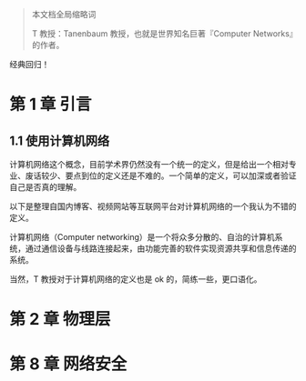 > 本文档全局缩略词
>
> T 教授：Tanenbaum 教授，也就是世界知名巨著『Computer Networks』的作者。

经典回归！



# 第 1 章   引言



## 1.1   使用计算机网络

计算机网络这个概念，目前学术界仍然没有一个统一的定义，但是给出一个相对专业、废话较少、要点到位的定义还是不难的。一个简单的定义，可以加深或者验证自己是否真的理解。

以下是整理自国内博客、视频网站等互联网平台对计算机网络的一个我认为不错的定义。

计算机网络（Computer networking）是一个将众多分散的、自治的计算机系统，通过通信设备与线路连接起来，由功能完善的软件实现资源共享和信息传递的系统。

当然，T 教授对于计算机网络的定义也是 ok 的，简练一些，更口语化。



# 第 2 章   物理层





# 第 8 章   网络安全


